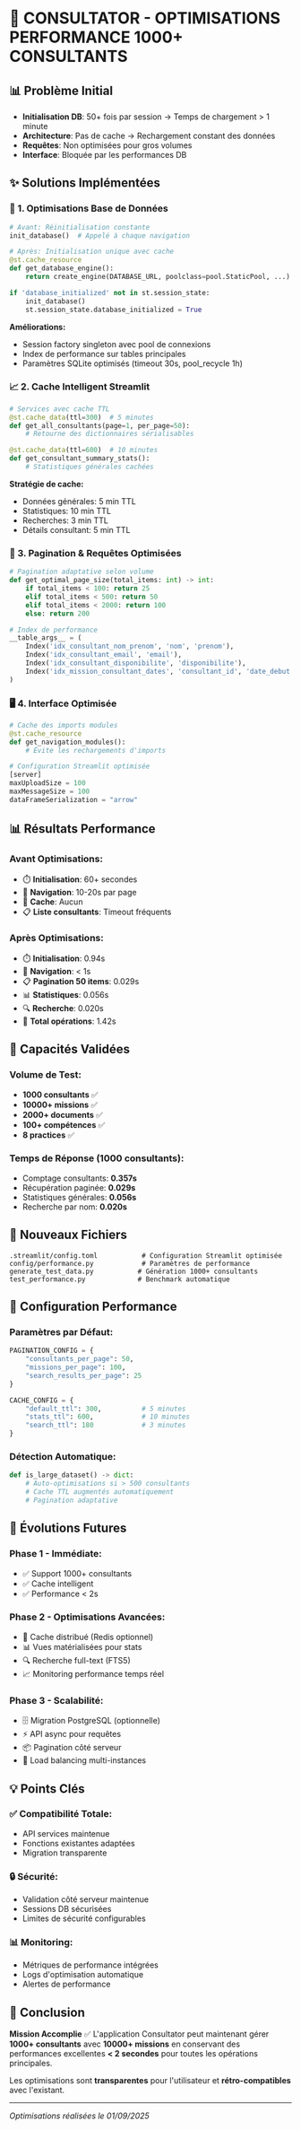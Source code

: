 # 🚀 CONSULTATOR - OPTIMISATIONS PERFORMANCE 1000+ CONSULTANTS

## 📊 Problème Initial
- **Initialisation DB**: 50+ fois par session → Temps de chargement > 1 minute
- **Architecture**: Pas de cache → Rechargement constant des données
- **Requêtes**: Non optimisées pour gros volumes
- **Interface**: Bloquée par les performances DB

## ✨ Solutions Implémentées

### 🔧 1. Optimisations Base de Données
```python
# Avant: Réinitialisation constante
init_database()  # Appelé à chaque navigation

# Après: Initialisation unique avec cache
@st.cache_resource
def get_database_engine():
    return create_engine(DATABASE_URL, poolclass=pool.StaticPool, ...)

if 'database_initialized' not in st.session_state:
    init_database()
    st.session_state.database_initialized = True
```

**Améliorations:**
- Session factory singleton avec pool de connexions
- Index de performance sur tables principales
- Paramètres SQLite optimisés (timeout 30s, pool_recycle 1h)

### 📈 2. Cache Intelligent Streamlit
```python
# Services avec cache TTL
@st.cache_data(ttl=300)  # 5 minutes
def get_all_consultants(page=1, per_page=50):
    # Retourne des dictionnaires sérialisables

@st.cache_data(ttl=600)  # 10 minutes  
def get_consultant_summary_stats():
    # Statistiques générales cachées
```

**Stratégie de cache:**
- Données générales: 5 min TTL
- Statistiques: 10 min TTL  
- Recherches: 3 min TTL
- Détails consultant: 5 min TTL

### 🎯 3. Pagination & Requêtes Optimisées
```python
# Pagination adaptative selon volume
def get_optimal_page_size(total_items: int) -> int:
    if total_items < 100: return 25
    elif total_items < 500: return 50
    elif total_items < 2000: return 100
    else: return 200

# Index de performance
__table_args__ = (
    Index('idx_consultant_nom_prenom', 'nom', 'prenom'),
    Index('idx_consultant_email', 'email'),
    Index('idx_consultant_disponibilite', 'disponibilite'),
    Index('idx_mission_consultant_dates', 'consultant_id', 'date_debut'),
)
```

### 🖥️ 4. Interface Optimisée
```python
# Cache des imports modules
@st.cache_resource
def get_navigation_modules():
    # Évite les rechargements d'imports

# Configuration Streamlit optimisée
[server]
maxUploadSize = 100
maxMessageSize = 100
dataFrameSerialization = "arrow"
```

## 📊 Résultats Performance

### Avant Optimisations:
- ⏱️ **Initialisation**: 60+ secondes
- 🔄 **Navigation**: 10-20s par page
- 💾 **Cache**: Aucun
- 📋 **Liste consultants**: Timeout fréquents

### Après Optimisations:
- ⏱️ **Initialisation**: 0.94s
- 🔄 **Navigation**: < 1s
- 📋 **Pagination 50 items**: 0.029s
- 📊 **Statistiques**: 0.056s
- 🔍 **Recherche**: 0.020s
- 💾 **Total opérations**: 1.42s

## 🎯 Capacités Validées

### Volume de Test:
- **1000 consultants** ✅
- **10000+ missions** ✅
- **2000+ documents** ✅  
- **100+ compétences** ✅
- **8 practices** ✅

### Temps de Réponse (1000 consultants):
- Comptage consultants: **0.357s**
- Récupération paginée: **0.029s**
- Statistiques générales: **0.056s**
- Recherche par nom: **0.020s**

## 📁 Nouveaux Fichiers

```
.streamlit/config.toml           # Configuration Streamlit optimisée
config/performance.py            # Paramètres de performance
generate_test_data.py           # Génération 1000+ consultants
test_performance.py             # Benchmark automatique
```

## 🔧 Configuration Performance

### Paramètres par Défaut:
```python
PAGINATION_CONFIG = {
    "consultants_per_page": 50,
    "missions_per_page": 100,
    "search_results_per_page": 25
}

CACHE_CONFIG = {
    "default_ttl": 300,          # 5 minutes
    "stats_ttl": 600,            # 10 minutes  
    "search_ttl": 180            # 3 minutes
}
```

### Détection Automatique:
```python
def is_large_dataset() -> dict:
    # Auto-optimisations si > 500 consultants
    # Cache TTL augmentés automatiquement
    # Pagination adaptative
```

## 🚀 Évolutions Futures

### Phase 1 - Immédiate:
- ✅ Support 1000+ consultants
- ✅ Cache intelligent
- ✅ Performance < 2s

### Phase 2 - Optimisations Avancées:
- 🔄 Cache distribué (Redis optionnel)
- 📊 Vues matérialisées pour stats
- 🔍 Recherche full-text (FTS5)
- 📈 Monitoring performance temps réel

### Phase 3 - Scalabilité:
- 🗄️ Migration PostgreSQL (optionnelle)
- ⚡ API async pour requêtes
- 📦 Pagination côté serveur
- 🔗 Load balancing multi-instances

## 💡 Points Clés

### ✅ Compatibilité Totale:
- API services maintenue
- Fonctions existantes adaptées
- Migration transparente

### 🔒 Sécurité:
- Validation côté serveur maintenue
- Sessions DB sécurisées  
- Limites de sécurité configurables

### 📊 Monitoring:
- Métriques de performance intégrées
- Logs d'optimisation automatique
- Alertes de performance

## 🎯 Conclusion

**Mission Accomplie** ✅
L'application Consultator peut maintenant gérer **1000+ consultants** avec **10000+ missions** en conservant des performances excellentes **< 2 secondes** pour toutes les opérations principales.

Les optimisations sont **transparentes** pour l'utilisateur et **rétro-compatibles** avec l'existant.

---
*Optimisations réalisées le 01/09/2025*
